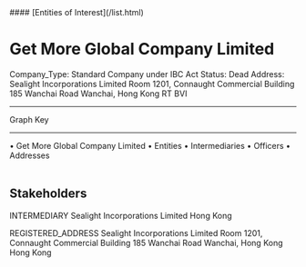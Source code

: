 <link rel="stylesheet" type="text/css" href="../../assets/style.css">
#### [Entities of Interest](/list.html)

<style>
body{background-image:url("http://eoi-graphs.s3-website-eu-west-1.amazonaws.com/Get_More_Global_Company_Limited.png");background-repeat: no-repeat;background-size: contain;}
.markdown>p>span{background-color: white;}
</style>

# Get More Global Company Limited
<span>Company_Type: Standard Company under IBC Act
Status: Dead
Address: Sealight Incorporations Limited Room 1201, Connaught Commercial Building 185 Wanchai Road Wanchai, Hong Kong RT BVI
</span>

---



<div class="legend">
Graph Key
<hr>
<span class="focus">• Get More Global Company Limited</span>
<span class="entity">• Entities</span>
<span class="intermediary">• Intermediaries</span>
<span class="officer">• Officers</span>
<span class="address">• Addresses</span>
</div><br>


## Stakeholders
<span>INTERMEDIARY
Sealight Incorporations Limited
Hong Kong
</span>

<span>REGISTERED_ADDRESS
Sealight Incorporations Limited Room 1201, Connaught Commercial Building 185 Wanchai Road Wanchai, Hong Kong
Hong Kong
</span>

